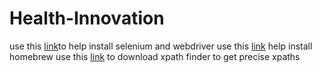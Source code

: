 # Health-Innovation

use this [link](https://www.youtube.com/watch?v=f7LEWxX4AVI)to help install selenium and webdriver
use this [link](https://www.youtube.com/watch?v=IWJKRmFLn-g) help install homebrew
use this [link](https://www.youtube.com/watch?v=Xp-RuJvazig) to download xpath finder to get precise xpaths
